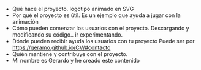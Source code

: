- Qué hace el proyecto.
logotipo animado en SVG
- Por qué el proyecto es útil.
Es un ejemplo que ayuda a jugar con la animación
- Cómo pueden comenzar los usuarios con el proyecto.
Descargando y modificando su código.. ir experimentando.
- Dónde pueden recibir ayuda los usuarios con tu proyecto
Puede ser por https://geramo.github.io/CV/#contacto
- Quién mantiene y contribuye con el proyecto.
- Mi nombre es Gerardo y he creado este contenido
